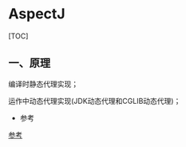 # AspectJ

[TOC]

## 一、原理

编译时静态代理实现；

运作中动态代理实现(JDK动态代理和CGLIB动态代理)；





- 参考

[参考](https://zhuanlan.zhihu.com/p/126322321)

